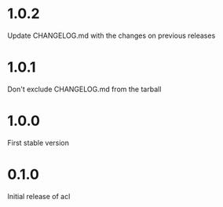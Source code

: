 # 1.0.2

Update CHANGELOG.md with the changes on previous releases

# 1.0.1

Don't exclude CHANGELOG.md from the tarball

# 1.0.0

First stable version

# 0.1.0

Initial release of acl
